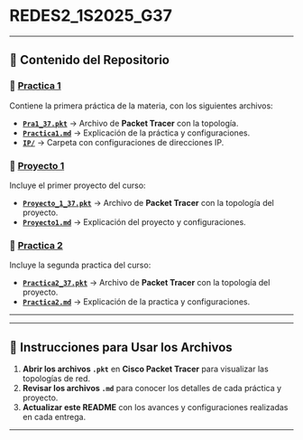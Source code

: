 # REDES2_1S2025_G37



---

## 📝 **Contenido del Repositorio**

### 🔹 [Practica 1](Practica1/)
Contiene la primera práctica de la materia, con los siguientes archivos:
- **[`Pra1_37.pkt`](Practica1/Pra1_37.pkt)** → Archivo de **Packet Tracer** con la topología.
- **[`Practica1.md`](Practica1/Practica1.md)** → Explicación de la práctica y configuraciones.
- **[`IP/`](Practica1/IP/)** → Carpeta con configuraciones de direcciones IP.

### 🔸 [Proyecto 1](Proyecto1/)
Incluye el primer proyecto del curso:
- **[`Proyecto_1_37.pkt`](Proyecto1/Proyecto_1_37.pkt)** → Archivo de **Packet Tracer** con la topología del proyecto.
- **[`Proyecto1.md`](Proyecto1/docs/Proyecto1.md)** → Explicación del proyecto y configuraciones.

### 🔻 [Practica 2](Practica2/)
Incluye la segunda practica del curso:
- **[`Practica2_37.pkt`](Practica2/Practica_2_37.pkt)** → Archivo de **Packet Tracer** con la topología del proyecto.
- **[`Practica2.md`](Practica2/docs/Proyecto1.md)** → Explicación de la practica y configuraciones.

---

---

## 🚀 **Instrucciones para Usar los Archivos**
1. **Abrir los archivos `.pkt`** en **Cisco Packet Tracer** para visualizar las topologías de red.
2. **Revisar los archivos `.md`** para conocer los detalles de cada práctica y proyecto.
3. **Actualizar este README** con los avances y configuraciones realizadas en cada entrega.

---
